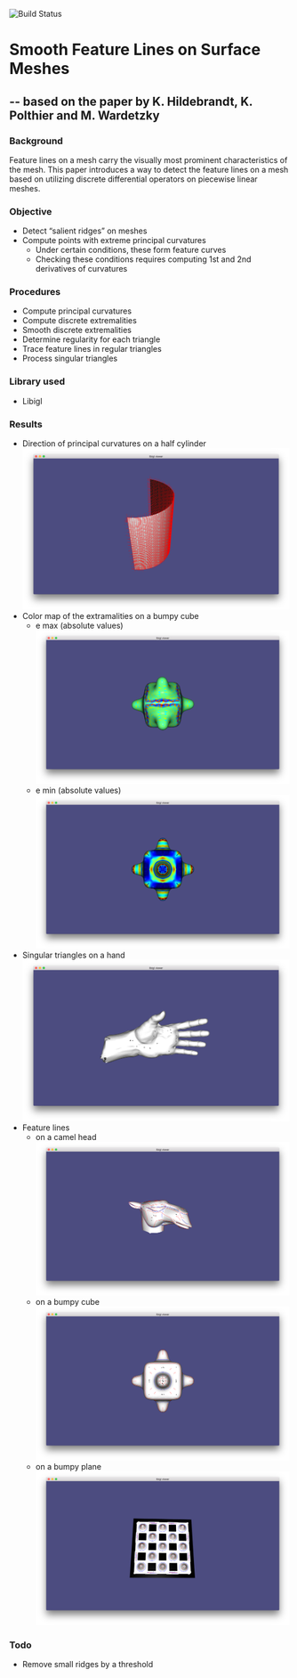 ![Build Status](https://travis-ci.com/Bushite/Smooth-Feature-Lines-Extraction.svg?branch=master)
# Smooth Feature Lines on Surface Meshes
## -- based on the paper by K. Hildebrandt, K. Polthier and M. Wardetzky

### Background
Feature lines on a mesh carry the visually most prominent characteristics of the mesh. This paper introduces a way to detect the feature lines on a mesh based on utilizing discrete differential operators on piecewise linear meshes.

### Objective
- Detect “salient ridges” on meshes
- Compute points with extreme principal curvatures
  - Under certain conditions, these form feature curves
  - Checking these conditions requires computing 1st and 2nd derivatives of curvatures

### Procedures
- Compute principal curvatures
- Compute discrete extremalities
- Smooth discrete extremalities
- Determine regularity for each triangle
- Trace feature lines in regular triangles
- Process singular triangles

### Library used
- Libigl

### Results
- Direction of principal curvatures on a half cylinder
  ![image](img/principal_curvatures.png)
- Color map of the extramalities on a bumpy cube
  - e max (absolute values)
    ![image](img/e_max.png)
  - e min (absolute values)
    ![image](img/e_min.png)
- Singular triangles on a hand
  ![image](img/singular_triangles.png)
- Feature lines
  - on a camel head
  ![image](img/camel_head.png)
  - on a bumpy cube
  ![image](img/bumpy_cube.png)
  - on a bumpy plane
  ![image](img/bumpy_plane.png)

### Todo
- Remove small ridges by a threshold
